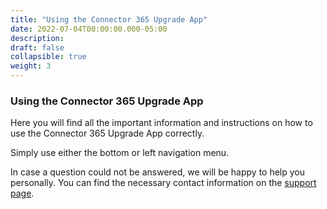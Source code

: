 ```yaml
---
title: "Using the Connector 365 Upgrade App"
date: 2022-07-04T00:00:00.000-05:00
description: 
draft: false
collapsible: true
weight: 3
---
```

### Using the Connector 365 Upgrade App

Here you will find all the important information and instructions on how to use the Connector 365 Upgrade App correctly.

Simply use either the bottom or left navigation menu.

In case a question could not be answered, we will be happy to help you personally. You can find the necessary contact information on the [support page](en-us/apps/help-and-support/).